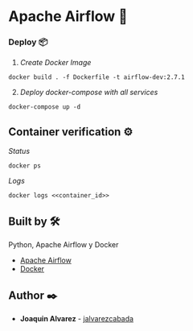 # Apache Airflow 🚀

### Deploy 📦

1) _Create Docker Image_

```
docker build . -f Dockerfile -t airflow-dev:2.7.1
```

2) _Deploy docker-compose with all services_

```
docker-compose up -d
```

## Container verification ⚙️

_Status_

```
docker ps
```

_Logs_

```
docker logs <<container_id>>
```

## Built by 🛠️

Python, Apache Airflow y Docker

* [Apache Airflow](https://airflow.apache.org/)
* [Docker](https://www.docker.com//)

## Author ✒️

* **Joaquin Alvarez** - [jalvarezcabada](https://github.com/jalvarezcabada)
